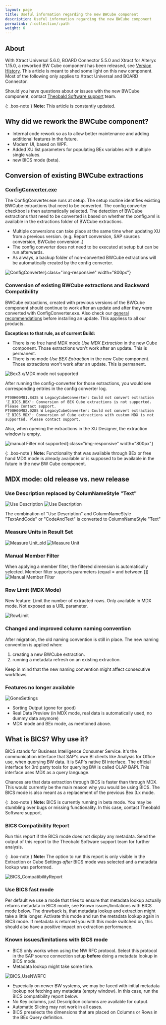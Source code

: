 ```yaml
---
layout: page
title: Useful information regarding the new BWCube component
description: Useful information regarding the new BWCube component
permalink: /:collection/:path
weight: 6
---
```



## About
With Xtract Universal 5.6.0, BOARD Connector 5.5.0 and Xtract for Alteryx 1.15.0, a reworked BW Cube component has been released, see [Version History](https://kb.theobald-software.com/version-history). This article is meant to shed some light on this new component. Most of the following only applies to Xtract Universal and BOARD Connector.

Should you have questions about or issues with the new BWCube component, contact [Theobald Software support](https://support.theobald-software.com) team.

{: .box-note }
**Note:** This article is constantly updated.

## Why did we rework the BWCube component?
- Internal code rework so as to allow better maintenance and adding additional features in the future.
- Modern UI, based on WPF.
- Added XU list parameters for populating BEx variables with multiple single values.
- new BICS mode (beta).


## Conversion of existing BWCube extractions 
### [ConfigConverter.exe](https://help.theobald-software.com/en/xtract-universal/introduction/installation-and-update#upgrading-major-releases---configconverter)
The ConfigConverter.exe runs at setup. The setup routine identifies existing BWCube extractions that need to be converted. The config converter checkbox is then automatically selected. The detection of BWCube extractions that need to be converted is based on whether the config.xml is available in the extractions folder of BWCube extractions.

- Multiple conversions can take place at the same time when updating XU from a previous version. (e.g. Report conversion, SAP sources conversion, BWCube conversion..)
- The config converter does not need to be executed at setup but can be run afterwards.
- As always, a backup folder of non-converted BWCube extractions will be automatically created by the config converter.


![ConfigConverter](/img/contents/NewBWCube_ConfigConverter.png){:class="img-responsive" width="800px"}


### Conversion of existing BWCube extractions and Backward Compatibility 
BWCube extractions, created with previous versions of the BWCube component should continue to work after an update and after they were converted with ConfigConverter.exe.
Also check our [general recommendations](https://help.theobald-software.com/en/xtract-universal/introduction/installation-and-update#new-installation-and-update) before installing an update. This appliess to all our products.


**Exceptions to that rule, as of current Build:**
- There is no free hand MDX mode *Use MDX Extraction* in the new Cube component. Those extractions won't work after an update. This is permanent.
- There is no mode *Use BEX Extraction* in the new Cube component. Those extractions won't work after an update. This is permanent.

![Bex3.x/MDX mode not supported](/img/contents/NewBWCube_UnsupportedModes.png)

After running the config-converter for those extractions, you would see corresponding entries in the config converter log.

```
PT00H00M01.843S W LegacyCubeConverter: Could not convert extraction 'Z_BICS_BEX': Conversion of BEX Cube extractions is not supported. Please contact support.
PT00H00M02.028S W LegacyCubeConverter: Could not convert extraction 'Z_BICS_MDX': Conversion of Cube extractions with custom MDX is not supported. Please contact support.
```

Also, when opening the extractions in the XU Designer, the extraction window is empty.

![manual Filter not supported](/img/contents/NewBWCube_FailedConversion.png){:class="img-responsive" width="800px"}


{: .box-note }
**Note:**  Functionality that was available through BEx or free hand MDX mode is already available or is supposed to be available in the future in the new BW Cube component.



## MDX mode: old release vs. new release

### Use Description replaced by ColumNameStyle "Text"

![Use Description](/img/contents/NewBWCube_UseDescription.png)
![Use Description](/img/contents/NewBWCube_ColumNameStyle_Text.png)

The combination of "Use Description" and ColumnNameStyle "TextAndCode" or "CodeAndText" is converted to ColumnNameStyle "Text"

### Measure Units in Result Set

![Measure Unit_old](/img/contents/NewBWCube_MeasureUnit_old.png)
![Measure Unit](/img/contents/NewBWCube_MeasureUnit.png)

### Manual Member Filter
When applying a member filter, the filtered dimension is automatically selected.
Member filter supports parameters (equal = and between [])
![Manual Member Filter](/img/contents/NewBWCube_Manual_Filter.png)


### Row Limit (MDX Mode)
New feature: Limit the number of extracted rows. Only available in MDX mode. Not exposed as a URL parameter.

![RowLimit](/img/contents/NewBWCube_RowLimit.png)

### Changed and improved column naming convention
After migration, the old naming convention is still in place.
The new naming convention is applied when:
1. creating a new BWCube extraction.
2. running a metadata refresh on an existing extraction.

Keep in mind that the new naming convention might affect consecutive workflows.


### Features no longer available
![GoneSettings](/img/contents/NewBWCube_GoneSettings.png)

- Sorting Output (gone for good)
- Real Data Preview (in MDX mode, real data is automatically used, no dummy data anymore)
- MDX mode and BEx mode, as mentioned above.



## What is BICS? Why use it?

BICS stands for Business Intelligence Consumer Service. It's the communication interface that SAP's own BI clients like Analysis for Office use, when querying BW data. It is SAP's native BI interface. The official interface for 3rd party tools for querying BW is called OLAP BAPI. This interface uses MDX as a query language. 

Chances are that data extraction through BICS is faster than through MDX. This would currently be the main reason why you would be using BICS.
The BICS mode is also meant as a replacement of the previous Bex 3.x mode.

{: .box-note }
**Note:**  BICS is currently running in beta mode. You may be stumbling over bugs or missing functionality. In this case, contact Theobald Software support. 



### BICS Compatibility Report
Run this report if the BICS mode does not display any metadata.
Send the output of this report to the Theobald Software support team for further analysis.

{: .box-note }
**Note:** The option to run this report is only visible in the Extraction or Cube Settings *after* BICS mode was selected and a metadata lookup was performed.


![BICS_CompatibilityReport](/img/contents/NewBWCube_BICSCompatibilityReport.png)

### Use BICS fast mode
Per default we use a mode that tries to ensure that metadata lookup actually returns metadata in BICS mode, see Known issues/limitations with BICS mode below. The drawback is, that metadata lookup and extraction might take a little longer.
Activate this mode and run the metadata lookup again in BICS mode. If metadata is returned you with this mode switched on, this should also have a positive impact on extraction performance.

### Known issues/limitations with BICS mode

- BICS only works when using the NW RFC protocol. Select this protocol in the SAP source connection setup **before** doing a metadata lookup in BICS mode.
- Metadata lookup might take some time.

![BICS_UseNWRFC](/img/contents/NewBWCube_BICS_UseNWRFC.png)

- Especially on newer BW systems, we may be faced with initial metadata lookup not fetching any metadata (empty window). In this case, run the BICS compatibility report below.
- No Key columns, just Description columns are available for output.
- Automatic Slicing may not work in all cases.
- BICS preselects the dimensions that are placed on Columns or Rows in the BEx Query definition.










